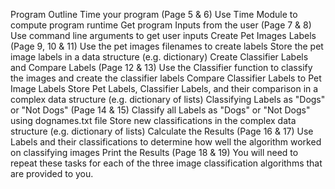 Program Outline
Time your program (Page 5 & 6)
Use Time Module to compute program runtime
Get program Inputs from the user (Page 7 & 8)
Use command line arguments to get user inputs
Create Pet Images Labels (Page 9, 10 & 11)
Use the pet images filenames to create labels
Store the pet image labels in a data structure (e.g. dictionary)
Create Classifier Labels and Compare Labels (Page 12 & 13)
Use the Classifier function to classify the images and create the classifier labels
Compare Classifier Labels to Pet Image Labels
Store Pet Labels, Classifier Labels, and their comparison in a complex data structure (e.g. dictionary of lists)
Classifying Labels as "Dogs" or "Not Dogs" (Page 14 & 15)
Classify all Labels as "Dogs" or "Not Dogs" using dognames.txt file
Store new classifications in the complex data structure (e.g. dictionary of lists)
Calculate the Results (Page 16 & 17)
Use Labels and their classifications to determine how well the algorithm worked on classifying images
Print the Results (Page 18 & 19)
You will need to repeat these tasks for each of the three image classification algorithms that are provided to you.

